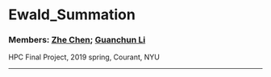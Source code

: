 # Ewald_Summation

### Members: [Zhe Chen](zc1291@cims.nyu.edu); [Guanchun Li](guanchun.li@nyu.edu)

HPC Final Project, 2019 spring, Courant, NYU

---

